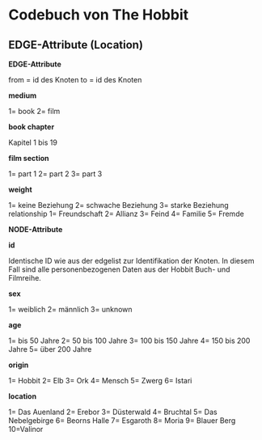 <h1> Codebuch von The Hobbit </h1>

<h2> EDGE-Attribute (Location)</h2>

**EDGE-Attribute**

from = id des Knoten
to = id des Knoten

**medium**

1= book
2= film

**book chapter**

Kapitel 1 bis 19

**film section**

1= part 1
2= part 2
3= part 3

**weight**

1= keine Beziehung
2= schwache Beziehung
3= starke Beziehung 
relationship
1= Freundschaft
2= Allianz 
3= Feind
4= Familie
5= Fremde

**NODE-Attribute**

**id**

Identische ID wie aus der edgelist zur Identifikation der Knoten. In diesem Fall sind alle personenbezogenen Daten aus der Hobbit Buch- und Filmreihe.

**sex**

1= weiblich
2= männlich
3= unknown

**age**

1= bis 50 Jahre
2= 50 bis 100 Jahre
3= 100 bis 150 Jahre
4= 150 bis 200 Jahre
5= über 200 Jahre

**origin**

1= Hobbit
2= Elb
3= Ork
4= Mensch
5= Zwerg
6= Istari

**location**

1= Das Auenland
2= Erebor
3= Düsterwald
4= Bruchtal
5= Das Nebelgebirge
6= Beorns Halle
7= Esgaroth
8= Moria
9= Blauer Berg
10=Valinor



